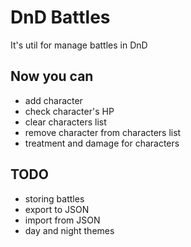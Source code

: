 # DnD Battles

It's util for manage battles in DnD

## Now you can

+ add character
+ check character's HP
+ clear characters list
+ remove character from characters list
+ treatment and damage for characters

## TODO

+ storing battles
+ export to JSON
+ import from JSON
+ day and night themes